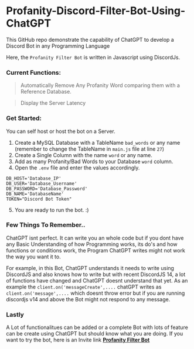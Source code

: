 # Profanity-Discord-Filter-Bot-Using-ChatGPT
This GitHub repo demonstrate the capability of ChatGPT to develop a Discord Bot in any Programming Language

Here, the `Profanity Filter Bot` is written in Javascript using DiscordJs.

<H3>Current Functions:</H3>

> Automatically Remove Any Profanity Word comparing them with a Reference Database.

> Display the Server Latency

<H3>Get Started:</H3>

You can self host or host the bot on a Server.

1) Create a MySQL Database with a TableName `bad_words` or any name (remember to change the TableName in `main.js` file at line `27`)
2) Create a Single Column with the name `word` or any name.
3) Add as many Profanity/Bad Words to your Database `word` column.
4) Open the `.env` file and enter the values accordingly.

 ```
 DB_HOST='Database_IP' 
 DB_USER='Database_Username'
 DB_PASSWORD='Database_Password'
 DB_NAME='DatabaseName'
 TOKEN="Discord Bot Token"
 ```
 5) You are ready to run the bot. :)
 
 <H3>Few Things To Remember..</H3>
 
 ChatGPT isnt perfect. It can write you an whole code but if you dont have any Basic Understanding of how Programming works, its do's and how functions or conditions work, the Program ChatGPT writes might not work the way you want it to.
 
 For example, in this Bot, ChatGPT understands it needs to write using DiscordJS and also knows how to write but with recent DiscordJS 14, a lot of functions have changed and ChatGPT doesnt understand that yet. As an example the `client.on('messageCreate',....` chatGPT writes as `client.on('message',....`  which doesnt throw error but if you are running discordjs v14 and above the Bot might not respond to any message.
 
 <H3>Lastly</H3>
 
 A Lot of functionalitues can be added or a complete Bot with lots of feature can be create using ChatGPT but should know what you are doing. If you want to try the bot, here is an Invite link [**Profanity Filter Bot**](https://discord.com/api/oauth2/authorize?client_id=857317634566783006&permissions=824633797632&scope=bot)

 
